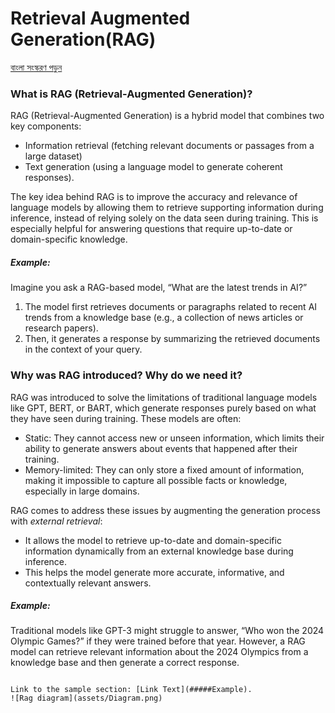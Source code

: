 # Retrieval Augmented Generation(RAG)

[বাংলা সংস্করণ পড়ুন](./README.bn.md)

### What is RAG (Retrieval-Augmented Generation)?
RAG (Retrieval-Augmented Generation) is a hybrid model that combines two key components:

- Information retrieval (fetching relevant documents or passages from a large dataset)
- Text generation (using a language model to generate coherent responses).
  
The key idea behind RAG is to improve the accuracy and relevance of language models by allowing them to retrieve supporting information during inference, instead of relying solely on the data seen during training. This is especially helpful for answering questions that require up-to-date or domain-specific knowledge.

##### Example:
Imagine you ask a RAG-based model, “What are the latest trends in AI?”

1. The model first retrieves documents or paragraphs related to recent AI trends from a knowledge base (e.g., a collection of news articles or research papers).
2. Then, it generates a response by summarizing the retrieved documents in the context of your query.

### Why was RAG introduced? Why do we need it?
RAG was introduced to solve the limitations of traditional language models like GPT, BERT, or BART, which generate responses purely based on what they have seen during training. These models are often:

- Static: They cannot access new or unseen information, which limits their ability to generate answers about events that happened after their training.
- Memory-limited: They can only store a fixed amount of information, making it impossible to capture all possible facts or knowledge, especially in large domains.

RAG comes to address these issues by augmenting the generation process with *external retrieval*:

- It allows the model to retrieve up-to-date and domain-specific information dynamically from an external knowledge base during inference.
- This helps the model generate more accurate, informative, and contextually relevant answers.
##### Example:
Traditional models like GPT-3 might struggle to answer, “Who won the 2024 Olympic Games?” if they were trained before that year. However, a RAG model can retrieve relevant information about the 2024 Olympics from a knowledge base and then generate a correct response.
```

Link to the sample section: [Link Text](#####Example).
![Rag diagram](assets/Diagram.png)

